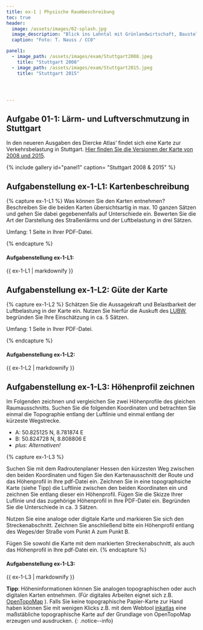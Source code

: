 ```yaml
---
title: ex-1 | Physische Raumbeschreibung
toc: true
header:
  image: /assets/images/02-splash.jpg
  image_description: "Blick ins Lahntal mit Grünlandwirtschaft, Baustelle für Stromtrassen und Regenbogen."
  caption: "Foto: T. Nauss / CC0"

panel1:  
  - image_path: /assets/images/exam/Stuttgart2008.jpeg
    title: "Stuttgart 2008"
  - image_path: /assets/images/exam/Stuttgart2015.jpeg
    title: "Stuttgart 2015"




---
```

<script type="text/javascript" async
	src="https://cdnjs.cloudflare.com/ajax/libs/mathjax/2.7.5/latest.js?config=TeX-MML-AM_CHTML">
</script>

<script type="text/x-mathjax-config">
   MathJax.Hub.Config({
     extensions: ["tex2jax.js"],
     jax: ["input/TeX", "output/HTML-CSS"],
     tex2jax: {
       inlineMath: [ ['$','$'], ["\\(","\\)"] ],
       displayMath: [ ['$$','$$'], ["\\[","\\]"] ],
       processEscapes: true
     },
     "HTML-CSS": { availableFonts: ["TeX"] }
   });
</script>



## Aufgabe 01-1: Lärm- und Luftverschmutzung in Stuttgart

In den neueren Ausgaben des Diercke Atlas’ findet sich eine Karte zur Verkehrsbelastung in Stuttgart. [Hier finden Sie die Versionen der Karte von 2008 und 2015](https://ilias.uni-marburg.de/goto.php?target=fold_1924576&client_id=UNIMR).

{% include gallery id="panel1"  caption= "Stuttgart 2008 & 2015" %}


## Aufgabenstellung ex-1-L1: Kartenbeschreibung
{% capture ex-1-L1 %}
Was können Sie den Karten entnehmen? Beschreiben Sie die beiden Karten übersichtsartig in max. 10 ganzen Sätzen und gehen Sie dabei gegebenenfalls auf Unterschiede ein. Bewerten Sie die Art der Darstellung des Straßenlärms und der Luftbelastung in drei Sätzen.


Umfang: 1 Seite in Ihrer PDF-Datei.

{% endcapture %}

<div class="notice--success">
  <h4 class="no_toc">Aufgabenstellung ex-1-L1:</h4>
  {{ ex-1-L1 | markdownify }}
</div>

## Aufgabenstellung ex-1-L2: Güte der Karte
{% capture ex-1-L2 %}
Schätzen Sie die Aussagekraft und Belastbarkeit der Luftbelastung in der Karte ein. Nutzen Sie hierfür die Auskuft des [LUBW](https://udo.lubw.baden-wuerttemberg.de/public/api/processingChain?ssid=7b886373-2c8b-4e06-88a4-93900826fdc4&selector=luftmessdaten.meros%3Ameros_z_luft_vergleich_messstation_ueber_nmc.sel), begründen Sie Ihre Einschätzung in ca. 5 Sätzen.


Umfang: 1 Seite in Ihrer PDF-Datei.


{% endcapture %}

<div class="notice--success">
  <h4 class="no_toc">Aufgabenstellung ex-1-L2:</h4>
  {{ ex-1-L2 | markdownify }}
</div>




## Aufgabenstellung ex-1-L3: Höhenprofil zeichnen

Im Folgenden zeichnen und vergleichen Sie zwei Höhenprofile des gleichen Raumausschnitts. Suchen Sie die folgenden Koordinaten und betrachten Sie einmal die Topographie entlang der Luftlinie und einmal entlang der kürzeste Wegstrecke. 


* A: 50.825125 N, 8.781874 E
* B: 50.824728 N, 8.808806 E
* *plus: Alternativen!*


{% capture ex-1-L3 %}

Suchen Sie mit dem Radroutenplaner Hessen den kürzesten Weg zwischen den beiden Koordinaten und fügen Sie den Kartenausschnitt der Route und das Höhenprofil in Ihre pdf-Datei ein. Zeichnen Sie in eine topographsiche Karte (siehe Tipp) die Luftlinie zwischen den beiden Koordinaten ein und zeichnen Sie entlang dieser ein Höhenprofil. Fügen Sie die Skizze Ihrer Luflinie und das zugehörige Höhenprofil in Ihre PDF-Datei ein. Begründen Sie die Unterschiede in ca. 3 Sätzen.


Nutzen Sie eine analoge oder digitale Karte und markieren Sie sich den Streckenabschnitt.
Zeichnen Sie anschließend bitte ein Höhenprofil entlang des Weges/der Straße vom Punkt A zum Punkt B.

Fügen Sie sowohl die Karte mit dem markierten Streckenabschnitt, als auch das Höhenprofil in Ihre pdf-Datei ein.
{% endcapture %}

<div class="notice--success">
  <h4 class="no_toc">Aufgabenstellung ex-1-L3:</h4>
  {{ ex-1-L3 | markdownify }}
</div>

**Tipp**: Höheninformationen können Sie analogen topographischen oder auch digitalen Karten entnehmen. (Für digitales Arbeiten eignet sich z.B. [OpenTopoMap](https://opentopomap.org/) ). Falls Sie keine topographische Papier-Karte zur Hand haben können Sie mit wenigen Klicks z.B. mit dem Webtool  [inkatlas](https://inkatlas.com/create/) eine maßstäbliche topographische Karte auf der Grundlage von OpenTopoMap erzeugen und ausdrucken.
{: .notice--info}
